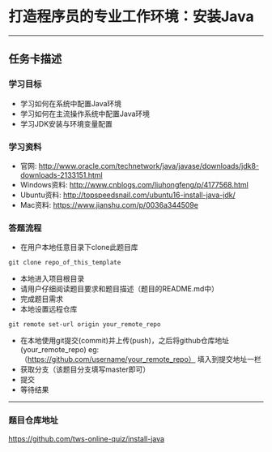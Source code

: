# 打造程序员的专业工作环境：安装Java 
-----------------------------------------------

## 任务卡描述

### 学习目标
- 学习如何在系统中配置Java环境
- 学习如何在主流操作系统中配置Java环境
- 学习JDK安装与环境变量配置
### 学习资料
- 官网: http://www.oracle.com/technetwork/java/javase/downloads/jdk8-downloads-2133151.html
- Windows资料: http://www.cnblogs.com/liuhongfeng/p/4177568.html
- Ubuntu资料: http://topspeedsnail.com/ubuntu16-install-java-jdk/
- Mac资料: https://www.jianshu.com/p/0036a344509e
### 答题流程
- 在用户本地任意目录下clone此题目库 
```
git clone repo_of_this_template
```
- 本地进入项目根目录
- 请用户仔细阅读题目要求和题目描述（题目的README.md中）
- 完成题目需求
- 本地设置远程仓库
````
git remote set-url origin your_remote_repo
````
- 在本地使用git提交(commit)并上传(push)，之后将github仓库地址(your_remote_repo) eg:（https://github.com/username/your_remote_repo） 填入到提交地址一栏
- 获取分支（该题目分支填写master即可）
- 提交
- 等待结果

---------------------------------------------------------------------------

### 题目仓库地址
https://github.com/tws-online-quiz/install-java